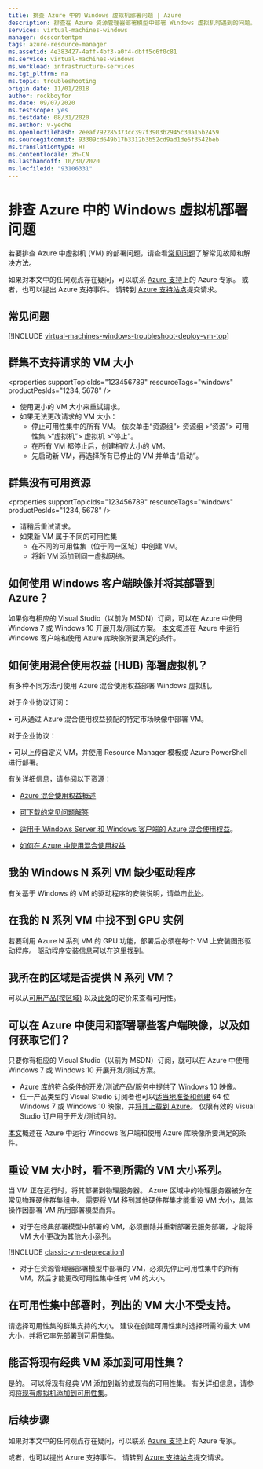 ```yaml
---
title: 排查 Azure 中的 Windows 虚拟机部署问题 | Azure
description: 排查在 Azure 资源管理器部署模型中部署 Windows 虚拟机时遇到的问题。
services: virtual-machines-windows
manager: dcscontentpm
tags: azure-resource-manager
ms.assetid: 4e383427-4aff-4bf3-a0f4-dbff5c6f0c81
ms.service: virtual-machines-windows
ms.workload: infrastructure-services
ms.tgt_pltfrm: na
ms.topic: troubleshooting
origin.date: 11/01/2018
author: rockboyfor
ms.date: 09/07/2020
ms.testscope: yes
ms.testdate: 08/31/2020
ms.author: v-yeche
ms.openlocfilehash: 2eeaf792285373cc397f3903b2945c30a15b2459
ms.sourcegitcommit: 93309cd649b17b3312b3b52cd9ad1de6f3542beb
ms.translationtype: HT
ms.contentlocale: zh-CN
ms.lasthandoff: 10/30/2020
ms.locfileid: "93106331"
---
```

# <a name="troubleshoot-deploying-windows-virtual-machine-issues-in-azure"></a>排查 Azure 中的 Windows 虚拟机部署问题

若要排查 Azure 中虚拟机 (VM) 的部署问题，请查看[常见问题](#top-issues)了解常见故障和解决方法。

如果对本文中的任何观点存在疑问，可以联系 [Azure 支持](https://support.azure.cn/support/contact/)上的 Azure 专家。 或者，也可以提出 Azure 支持事件。 请转到 [Azure 支持站点](https://support.azure.cn/support/support-azure/)提交请求。

## <a name="top-issues"></a>常见问题
[!INCLUDE [virtual-machines-windows-troubleshoot-deploy-vm-top](../../../includes/virtual-machines-windows-troubleshoot-deploy-vm-top.md)]

## <a name="the-cluster-cannot-support-the-requested-vm-size"></a>群集不支持请求的 VM 大小
\<properties
supportTopicIds="123456789"
resourceTags="windows"
productPesIds="1234, 5678"
/>
- 使用更小的 VM 大小来重试请求。
- 如果无法更改请求的 VM 大小：
    - 停止可用性集中的所有 VM。 依次单击“资源组”> 资源组 >“资源”> 可用性集 >“虚拟机”> 虚拟机 >“停止”。
    - 在所有 VM 都停止后，创建相应大小的 VM。
    - 先启动新 VM，再选择所有已停止的 VM 并单击“启动”。

## <a name="the-cluster-does-not-have-free-resources"></a>群集没有可用资源
\<properties
supportTopicIds="123456789"
resourceTags="windows"
productPesIds="1234, 5678"
/>
- 请稍后重试请求。
- 如果新 VM 属于不同的可用性集
    - 在不同的可用性集（位于同一区域）中创建 VM。
    - 将新 VM 添加到同一虚拟网络。

## <a name="how-can-i-use-and-deploy-a-windows-client-image-into-azure"></a>如何使用 Windows 客户端映像并将其部署到 Azure？

如果你有相应的 Visual Studio（以前为 MSDN）订阅，可以在 Azure 中使用 Windows 7 或 Windows 10 开展开发/测试方案。 [本文](../windows/client-images.md)概述在 Azure 中运行 Windows 客户端和使用 Azure 库映像所要满足的条件。

<!--Not Available on Windows 8-->

## <a name="how-can-i-deploy-a-virtual-machine-using-the-hybrid-use-benefit-hub"></a>如何使用混合使用权益 (HUB) 部署虚拟机？

有多种不同方法可使用 Azure 混合使用权益部署 Windows 虚拟机。

对于企业协议订阅：

•   可从通过 Azure 混合使用权益预配的特定市场映像中部署 VM。

对于企业协议：

•   可以上传自定义 VM，并使用 Resource Manager 模板或 Azure PowerShell 进行部署。

有关详细信息，请参阅以下资源：

 - [Azure 混合使用权益概述](https://www.azure.cn/pricing/hybrid-benefit//)

 - [可下载的常见问题解答](https://download.microsoft.com/download/4/2/1/4211AC94-D607-4A45-B472-4B30EDF437DE/Windows_Server_Azure_Hybrid_Use_FAQ_EN_US.pdf)

 - [适用于 Windows Server 和 Windows 客户端的 Azure 混合使用权益](../windows/hybrid-use-benefit-licensing.md)。

 - [如何在 Azure 中使用混合使用权益](https://docs.microsoft.com/archive/blogs/azureedu/how-can-i-use-the-hybrid-use-benefit-in-azure)

<!--Not Available ## How do I activate my monthly credit for Visual studio Enterprise (BizSpark)-->
<!--Not Available ## How to add Enterprise Dev/Test to my Enterprise Agreement (EA) to get access to Window client images?-->
## <a name="my-drivers-are-missing-for-my-windows-n-series-vm"></a>我的 Windows N 系列 VM 缺少驱动程序

有关基于 Windows 的 VM 的驱动程序的安装说明，请单击[此处](../sizes-gpu.md#supported-operating-systems-and-drivers)。

## <a name="i-cant-find-a-gpu-instance-within-my-n-series-vm"></a>在我的 N 系列 VM 中找不到 GPU 实例

若要利用 Azure N 系列 VM 的 GPU 功能，部署后必须在每个 VM 上安装图形驱动程序。 驱动程序安装信息可以在[这里](../sizes-gpu.md#supported-operating-systems-and-drivers)找到。

## <a name="are-n-series-vms-available-in-my-region"></a>我所在的区域是否提供 N 系列 VM？

可以从[可用产品(按区域)](https://azure.microsoft.com/regions/services) 以及[此处](https://www.azure.cn/pricing/details/virtual-machines)的定价来查看可用性。

## <a name="what-client-images-can-i-use-and-deploy-in-azure-and-how-to-i-get-them"></a>可以在 Azure 中使用和部署哪些客户端映像，以及如何获取它们？

只要你有相应的 Visual Studio（以前为 MSDN）订阅，就可以在 Azure 中使用 Windows 7 或 Windows 10 开展开发/测试方案。 

- Azure 库的[符合条件的开发/测试产品/服务](../windows/client-images.md#eligible-offers)中提供了 Windows 10 映像。 
- 任一产品类型的 Visual Studio 订阅者也可以[适当地准备和创建](../windows/prepare-for-upload-vhd-image.md) 64 位 Windows 7 或 Windows 10 映像，并[将其上载到 Azure](../windows/upload-generalized-managed.md)。 仅限有效的 Visual Studio 订户用于开发/测试目的。

<!--Not Available on Windows 8-->

[本文](../windows/client-images.md)概述在 Azure 中运行 Windows 客户端和使用 Azure 库映像所要满足的条件。

## <a name="i-am-not-able-to-see-vm-size-family-that-i-want-when-resizing-my-vm"></a>重设 VM 大小时，看不到所需的 VM 大小系列。

当 VM 正在运行时，将其部署到物理服务器。 Azure 区域中的物理服务器被分在常见物理硬件群集组中。 需要将 VM 移到其他硬件群集才能重设 VM 大小，具体操作因部署 VM 所用部署模型而异。

- 对于在经典部署模型中部署的 VM，必须删除并重新部署云服务部署，才能将 VM 大小更改为其他大小系列。

[!INCLUDE [classic-vm-deprecation](../../../includes/classic-vm-deprecation.md)]

- 对于在资源管理器部署模型中部署的 VM，必须先停止可用性集中的所有 VM，然后才能更改可用性集中任何 VM 的大小。

## <a name="the-listed-vm-size-is-not-supported-while-deploying-in-availability-set"></a>在可用性集中部署时，列出的 VM 大小不受支持。

请选择可用性集的群集支持的大小。 建议在创建可用性集时选择所需的最大 VM 大小，并将它率先部署到可用性集。

## <a name="can-i-add-an-existing-classic-vm-to-an-availability-set"></a>能否将现有经典 VM 添加到可用性集？

是的。 可以将现有经典 VM 添加到新的或现有的可用性集。 有关详细信息，请参阅[将现有虚拟机添加到可用性集](https://docs.microsoft.com/previous-versions/azure/virtual-machines/windows/classic/configure-availability-classic#addmachine)。

## <a name="next-steps"></a>后续步骤
如果对本文中的任何观点存在疑问，可以联系 [Azure 支持](https://support.azure.cn/support/contact/)上的 Azure 专家。

或者，也可以提出 Azure 支持事件。 请转到 [Azure 支持站点](https://support.azure.cn/support/support-azure/)提交请求。

<!-- Update_Description: update meta properties, wording update, update link -->